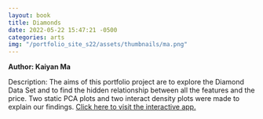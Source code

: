 ```yaml
---
layout: book
title: Diamonds
date: 2022-05-22 15:47:21 -0500
categories: arts
img: "/portfolio_site_s22/assets/thumbnails/ma.png"
---
```


<b>Author: Kaiyan Ma</b>

Description: The aims of this portfolio project are to explore the Diamond Data
Set and to find the hidden relationship between all the features and the price.
Two static PCA plots and two interact density plots were made to explain our
findings.
<a href="https://data-viz.it.wisc.edu/content/16c411c8-16d5-405b-af99-d7e471b0da38">Click here to visit the interactive app.</a>

[jekyll-docs]: https://jekyllrb.com/docs/home
[jekyll-gh]:   https://github.com/jekyll/jekyll
[jekyll-talk]: https://talk.jekyllrb.com/
